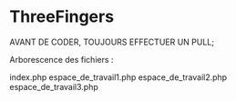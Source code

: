# ThreeFingers

AVANT DE CODER, TOUJOURS EFFECTUER UN PULL;

Arborescence des fichiers :

index.php
    espace_de_travail1.php
    espace_de_travail2.php
    espace_de_travail3.php
